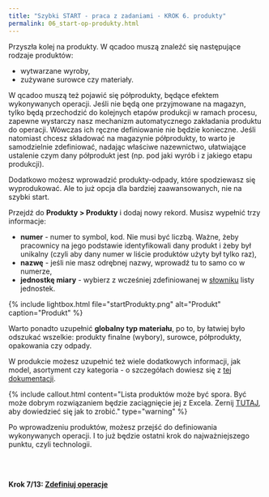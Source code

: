 ```yaml
---
title: "Szybki START - praca z zadaniami - KROK 6. produkty"
permalink: 06_start-op-produkty.html 
---
```


Przyszła kolej na produkty. W qcadoo muszą znaleźć się następujące rodzaje produktów:
- wytwarzane wyroby,
- zużywane surowce czy materiały.

W qcadoo muszą też pojawić się półprodukty, będące efektem wykonywanych operacji. Jeśli nie będą one przyjmowane na magazyn, tylko będą przechodzić do kolejnych etapów produkcji w ramach procesu, zapewne wystarczy nasz mechanizm automatycznego zakładania produktu do operacji. Wówczas ich ręczne definiowanie nie będzie konieczne. Jeśli natomiast chcesz składować na magazynie półprodukty, to warto je samodzielnie zdefiniować, nadając właściwe nazewnictwo, ułatwiające ustalenie czym dany półprodukt jest (np. pod jaki wyrób i z jakiego etapu produkcji).

Dodatkowo możesz wprowadzić produkty-odpady, które spodziewasz się wyprodukować. Ale to już opcja dla bardziej zaawansowanych, nie na szybki start.

Przejdź do **Produkty > Produkty** i dodaj nowy rekord. Musisz wypełnić trzy informacje: 
- **numer** - numer to symbol, kod. Nie musi być liczbą. Ważne, żeby pracownicy na jego podstawie identyfikowali dany produkt i żeby był unikalny (czyli aby dany numer w liście produktów użyty był tylko raz),
- **nazwę** - jeśli nie masz odrębnej nazwy, wprowadź tu to samo co w numerze,
- **jednostkę miary** - wybierz z wcześniej zdefiniowanej w [słowniku](\slowniki) listy jednostek.

{% include lightbox.html file="startProdukty.png" alt="Produkt" caption="Produkt" %}

Warto ponadto uzupełnić **globalny typ materiału**, po to, by łatwiej było odszukać wszelkie: produkty finalne (wybory), surowce, półprodukty, opakowania czy odpady.

W produkcie możesz uzupełnić też wiele dodatkowych informacji, jak model, asortyment czy kategoria - o szczegółach dowiesz się z [tej dokumentacji](/produkty).

{% include callout.html content="Lista produktów może być spora. Być może dobrym rozwiązaniem będzie zaciągnięcie jej z Excela. Zernij [TUTAJ](/produkty.html#jak-zaimportować-produkty-z-excela), aby dowiedzieć się jak to zrobić." type="warning" %}

Po wprowadzeniu produktów, możesz przejść do definiowania wykonywanych operacji. I to już będzie ostatni krok do najważniejszego punktu, czyli technologii.


<br/>
<br/>

**Krok 7/13: [Zdefiniuj operacje](/07_start-op-operacje)**